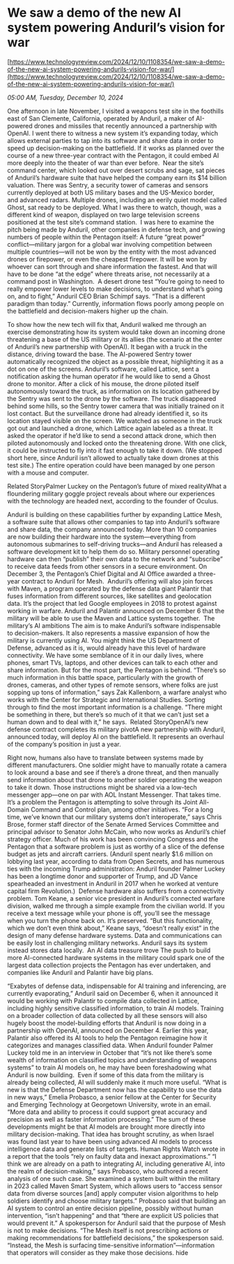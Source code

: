 # We saw a demo of the new AI system powering Anduril’s vision for war

[https://www.technologyreview.com/2024/12/10/1108354/we-saw-a-demo-of-the-new-ai-system-powering-andurils-vision-for-war/](https://www.technologyreview.com/2024/12/10/1108354/we-saw-a-demo-of-the-new-ai-system-powering-andurils-vision-for-war/)

*05:00 AM, Tuesday, December 10, 2024*

One afternoon in late November, I visited a weapons test site in the foothills east of San Clemente, California, operated by Anduril, a maker of AI-powered drones and missiles that recently announced a partnership with OpenAI. I went there to witness a new system it’s expanding today, which allows external parties to tap into its software and share data in order to speed up decision-making on the battlefield. If it works as planned over the course of a new three-year contract with the Pentagon, it could embed AI more deeply into the theater of war than ever before.  Near the site’s command center, which looked out over desert scrubs and sage, sat pieces of Anduril’s hardware suite that have helped the company earn its $14 billion valuation. There was Sentry, a security tower of cameras and sensors currently deployed at both US military bases and the US-Mexico border, and advanced radars. Multiple drones, including an eerily quiet model called Ghost, sat ready to be deployed. What I was there to watch, though, was a different kind of weapon, displayed on two large television screens positioned at the test site’s command station.   I was here to examine the pitch being made by Anduril, other companies in defense tech, and growing numbers of people within the Pentagon itself: A future “great power” conflict—military jargon for a global war involving competition between multiple countries—will not be won by the entity with the most advanced drones or firepower, or even the cheapest firepower. It will be won by whoever can sort through and share information the fastest. And that will have to be done “at the edge” where threats arise, not necessarily at a command post in Washington.  A desert drone test “You’re going to need to really empower lower levels to make decisions, to understand what’s going on, and to fight,” Anduril CEO Brian Schimpf says. “That is a different paradigm than today.” Currently, information flows poorly among people on the battlefield and decision-makers higher up the chain.

To show how the new tech will fix that, Anduril walked me through an exercise demonstrating how its system would take down an incoming drone threatening a base of the US military or its allies (the scenario at the center of Anduril’s new partnership with OpenAI). It began with a truck in the distance, driving toward the base. The AI-powered Sentry tower automatically recognized the object as a possible threat, highlighting it as a dot on one of the screens. Anduril’s software, called Lattice, sent a notification asking the human operator if he would like to send a Ghost drone to monitor. After a click of his mouse, the drone piloted itself autonomously toward the truck, as information on its location gathered by the Sentry was sent to the drone by the software. The truck disappeared behind some hills, so the Sentry tower camera that was initially trained on it lost contact. But the surveillance drone had already identified it, so its location stayed visible on the screen. We watched as someone in the truck got out and launched a drone, which Lattice again labeled as a threat. It asked the operator if he’d like to send a second attack drone, which then piloted autonomously and locked onto the threatening drone. With one click, it could be instructed to fly into it fast enough to take it down. (We stopped short here, since Anduril isn’t allowed to actually take down drones at this test site.) The entire operation could have been managed by one person with a mouse and computer.

Related StoryPalmer Luckey on the Pentagon’s future of mixed realityWhat a floundering military goggle project reveals about where our experiences with the technology are headed next, according to the founder of Oculus.

Anduril is building on these capabilities further by expanding Lattice Mesh, a software suite that allows other companies to tap into Anduril’s software and share data, the company announced today. More than 10 companies are now building their hardware into the system—everything from autonomous submarines to self-driving trucks—and Anduril has released a software development kit to help them do so. Military personnel operating hardware can then “publish” their own data to the network and “subscribe” to receive data feeds from other sensors in a secure environment. On December 3, the Pentagon’s Chief Digital and AI Office awarded a three-year contract to Anduril for Mesh.  Anduril’s offering will also join forces with Maven, a program operated by the defense data giant Palantir that fuses information from different sources, like satellites and geolocation data. It’s the project that led Google employees in 2018 to protest against working in warfare. Anduril and Palantir announced on December 6 that the military will be able to use the Maven and Lattice systems together.  The military’s AI ambitions  The aim is to make Anduril’s software indispensable to decision-makers. It also represents a massive expansion of how the military is currently using AI. You might think the US Department of Defense, advanced as it is, would already have this level of hardware connectivity. We have some semblance of it in our daily lives, where phones, smart TVs, laptops, and other devices can talk to each other and share information. But for the most part, the Pentagon is behind. “There’s so much information in this battle space, particularly with the growth of drones, cameras, and other types of remote sensors, where folks are just sopping up tons of information,” says Zak Kallenborn, a warfare analyst who works with the Center for Strategic and International Studies. Sorting through to find the most important information is a challenge. “There might be something in there, but there’s so much of it that we can’t just set a human down and to deal with it,” he says.  Related StoryOpenAI’s new defense contract completes its military pivotA new partnership with Anduril, announced today, will deploy AI on the battlefield. It represents an overhaul of the company’s position in just a year.

Right now, humans also have to translate between systems made by different manufacturers. One soldier might have to manually rotate a camera to look around a base and see if there’s a drone threat, and then manually send information about that drone to another soldier operating the weapon to take it down. Those instructions might be shared via a low-tech messenger app—one on par with AOL Instant Messenger. That takes time. It’s a problem the Pentagon is attempting to solve through its Joint All-Domain Command and Control plan, among other initiatives. “For a long time, we’ve known that our military systems don’t interoperate,” says Chris Brose, former staff director of the Senate Armed Services Committee and principal advisor to Senator John McCain, who now works as Anduril’s chief strategy officer. Much of his work has been convincing Congress and the Pentagon that a software problem is just as worthy of a slice of the defense budget as jets and aircraft carriers. (Anduril spent nearly $1.6 million on lobbying last year, according to data from Open Secrets, and has numerous ties with the incoming Trump administration: Anduril founder Palmer Luckey has been a longtime donor and supporter of Trump, and JD Vance spearheaded an investment in Anduril in 2017 when he worked at venture capital firm Revolution.)  Defense hardware also suffers from a connectivity problem. Tom Keane, a senior vice president in Anduril’s connected warfare division, walked me through a simple example from the civilian world. If you receive a text message while your phone is off, you’ll see the message when you turn the phone back on. It’s preserved. “But this functionality, which we don’t even think about,” Keane says, “doesn’t really exist” in the design of many defense hardware systems. Data and communications can be easily lost in challenging military networks. Anduril says its system instead stores data locally.  An AI data treasure trove  The push to build more AI-connected hardware systems in the military could spark one of the largest data collection projects the Pentagon has ever undertaken, and companies like Anduril and Palantir have big plans.

“Exabytes of defense data, indispensable for AI training and inferencing, are currently evaporating,” Anduril said on December 6, when it announced it would be working with Palantir to compile data collected in Lattice, including highly sensitive classified information, to train AI models. Training on a broader collection of data collected by all these sensors will also hugely boost the model-building efforts that Anduril is now doing in a partnership with OpenAI, announced on December 4. Earlier this year, Palantir also offered its AI tools to help the Pentagon reimagine how it categorizes and manages classified data. When Anduril founder Palmer Luckey told me in an interview in October that “it’s not like there’s some wealth of information on classified topics and understanding of weapons systems” to train AI models on, he may have been foreshadowing what Anduril is now building.  Even if some of this data from the military is already being collected, AI will suddenly make it much more useful. “What is new is that the Defense Department now has the capability to use the data in new ways,” Emelia Probasco, a senior fellow at the Center for Security and Emerging Technology at Georgetown University, wrote in an email. “More data and ability to process it could support great accuracy and precision as well as faster information processing.” The sum of these developments might be that AI models are brought more directly into military decision-making. That idea has brought scrutiny, as when Israel was found last year to have been using advanced AI models to process intelligence data and generate lists of targets. Human Rights Watch wrote in a report that the tools “rely on faulty data and inexact approximations.” “I think we are already on a path to integrating AI, including generative AI, into the realm of decision-making,” says Probasco, who authored a recent analysis of one such case. She examined a system built within the military in 2023 called Maven Smart System, which allows users to “access sensor data from diverse sources [and] apply computer vision algorithms to help soldiers identify and choose military targets.” Probasco said that building an AI system to control an entire decision pipeline, possibly without human intervention, “isn’t happening” and that “there are explicit US policies that would prevent it.” A spokesperson for Anduril said that the purpose of Mesh is not to make decisions. “The Mesh itself is not prescribing actions or making recommendations for battlefield decisions,” the spokesperson said. “Instead, the Mesh is surfacing time-sensitive information”—information that operators will consider as they make those decisions.  hide

